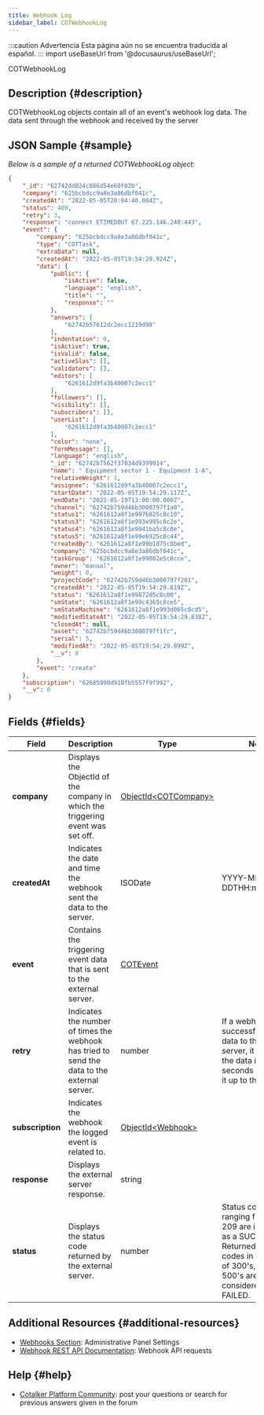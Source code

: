 ```yaml
---
title: Webhook Log
sidebar_label: COTWebhookLog
---
```


:::caution Advertencia
Esta página aún no se encuentra traducida al español.
:::
import useBaseUrl from '@docusaurus/useBaseUrl';

<span className="hero__subtitle">COTWebhookLog</span>

## Description {#description}
COTWebhookLog objects contain all of an event's webhook log data. The data sent through the webhook and received by the server

## JSON Sample {#sample}
_Below is a sample of a returned COTWebhookLog object:_
```json
{
    "_id": "62742dd824c886d54e60f02b",
    "company": "625bcbdcc9a8e3a86dbf041c",
    "createdAt": "2022-05-05T20:04:40.084Z",
    "status": 409,
    "retry": 3,
    "response": "connect ETIMEDOUT 67.225.146.248:443",
    "event": {
        "company": "625bcbdcc9a8e3a86dbf041c",
        "type": "COTTask",
        "extraData": null,
        "createdAt": "2022-05-05T19:54:29.924Z",
        "data": {
            "public": {
                "isActive": false,
                "language": "english",
                "title": "",
                "response": ""
            },
            "answers": [
                "62742b57612dc2ecc1219d98"
            ],
            "indentation": 0,
            "isActive": true,
            "isValid": false,
            "activeSlas": [],
            "validators": [],
            "editors": [
                "6261612d9fa3b40007c2ecc1"
            ],
            "followers": [],
            "visibility": [],
            "subscribers": [],
            "userList": [
                "6261612d9fa3b40007c2ecc1"
            ],
            "color": "none",
            "formMessage": [],
            "language": "english",
            "_id": "62742b7562f37034d9399914",
            "name": " Equipment sector 1 - Equipment 1-A",
            "relativeWeight": 1,
            "assignee": "6261612d9fa3b40007c2ecc1",
            "startDate": "2022-05-05T19:54:29.117Z",
            "endDate": "2022-05-19T13:00:00.000Z",
            "channel": "62742b759d46b3000797f1a0",
            "status1": "6261612a8f1e997b825c8c10",
            "status3": "6261612a8f1e993e995c8c2e",
            "status4": "6261612a8f1e9941ba5c8c0e",
            "status5": "6261612a8f1e99e6925c8c44",
            "createdBy": "6261612a8f1e99b1875c8bed",
            "company": "625bcbdcc9a8e3a86dbf041c",
            "taskGroup": "6261612a8f1e99002e5c8cce",
            "owner": "manual",
            "weight": 0,
            "projectCode": "62742b759d46b3000797f201",
            "createdAt": "2022-05-05T19:54:29.819Z",
            "status": "6261612a8f1e99872d5c8c00",
            "smState": "6261612a8f1e99c4365c8ce5",
            "smStateMachine": "6261612a8f1e993d065c8cd5",
            "modifiedStateAt": "2022-05-05T19:54:29.838Z",
            "closedAt": null,
            "asset": "62742b759d46b3000797f1fc",
            "serial": 5,
            "modifiedAt": "2022-05-05T19:54:29.899Z",
            "__v": 0
        },
        "event": "create"
    },
    "subscription": "62685990d918fb5557f9f992",
    "__v": 0
}
```

## Fields {#fields}

Field | Description | Type | Notes
--- | --- | --- | ---
**company** | Displays the ObjectId of the company in which the triggering event was set off. | [ObjectId<COTCompany\>](/docs/documentation/models/model_company)
**createdAt** | Indicates the date and time the webhook sent the data to the server. | ISODate | YYYY-MM-DDTHH:mm:ss.SSSZ
**event** | Contains the triggering event data that is sent to the external server. | [COTEvent](/docs/documentation/models/webhooks/event) |
**retry** | Indicates the number of times the webhook has tried to send the data to the external server. | number | If a webhook fails to successfully send data to the external server, it will resend the data in thirty seconds and will try it up to three times.
**subscription** | Indicates the webhook the logged event is related to. | [ObjectId<Webhook\>](/docs/documentation/models/webhooks/webhook) |
**response** | Displays the external server response. | string |
**status** | Displays the status code returned by the external server. | number | Status codes ranging from 200-209 are interpreted as a SUCCESS. Returned status codes in the range of 300's, 400's, 500's are considered as FAILED.


## Additional Resources {#additional-resources}
- [Webhooks Section](/docs/documentation/admin/admin_webhooks): Administrative Panel Settings
- [Webhook REST API Documentation](/docs/documentation/api/automations/webhooks): Webhook API requests

## Help {#help}

- [Cotalker Platform Community](https://github.com/Cotalker/documentation/discussions): post your questions or search for previous answers given in the forum
